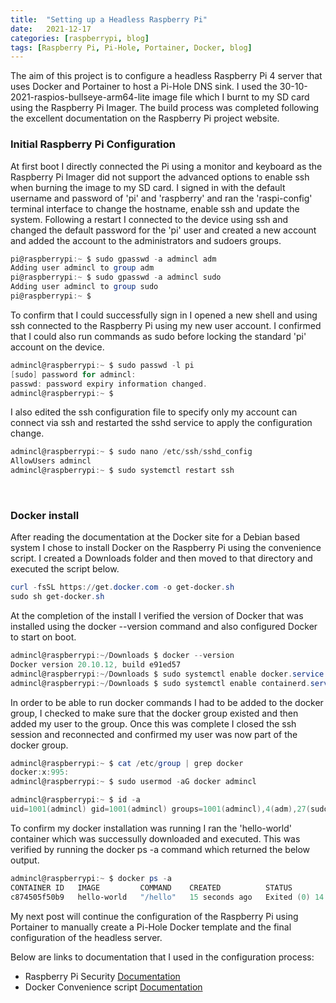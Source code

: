 ```yaml
---
title:  "Setting up a Headless Raspberry Pi"
date:   2021-12-17
categories: [raspberrypi, blog]
tags: [Raspberry Pi, Pi-Hole, Portainer, Docker, blog]
---
```


The aim of this project is to configure a headless Raspberry Pi 4 server that uses Docker and Portainer to host a Pi-Hole DNS sink. I used the 30-10-2021-raspios-bullseye-arm64-lite image file which I burnt to my SD card using the Raspberry Pi Imager. The build process was completed following the excellent documentation on the Raspberry Pi project website.

### Initial Raspberry Pi Configuration

At first boot I directly connected the Pi using a monitor and keyboard as the Raspberry Pi Imager did not support the advanced options to enable ssh when burning the image to my SD card. I signed in with the default username and password of 'pi' and 'raspberry' and ran the 'raspi-config' terminal interface to change the hostname, enable ssh and update the system. Following a restart I connected to the device using ssh and changed the default password for the 'pi' user and created a new account and added the account to the administrators and sudoers groups.

```powershell
pi@raspberrypi:~ $ sudo gpasswd -a admincl adm
Adding user admincl to group adm
pi@raspberrypi:~ $ sudo gpasswd -a admincl sudo
Adding user admincl to group sudo
pi@raspberrypi:~ $
```

To confirm that I could successfully sign in I opened a new shell and using ssh connected to the Raspberry Pi using my new user account. I confirmed that I could also run commands as sudo before locking the standard 'pi' account on the device.

```powershell
admincl@raspberrypi:~ $ sudo passwd -l pi
[sudo] password for admincl:
passwd: password expiry information changed.
admincl@raspberrypi:~ $
```

I also edited the ssh configuration file to specify only my account can connect via ssh and restarted the sshd service to apply the configuration change.

```powershell
admincl@raspberrypi:~ $ sudo nano /etc/ssh/sshd_config
AllowUsers admincl
admincl@raspberrypi:~ $ sudo systemctl restart ssh
```
&nbsp;
### Docker install
After reading the documentation at the Docker site for a Debian based system I chose to install Docker on the Raspberry Pi using the convenience script. I created a Downloads folder and then moved to that directory and executed the script below.

```powershell
curl -fsSL https://get.docker.com -o get-docker.sh
sudo sh get-docker.sh
```
At the completion of the install I verified the version of Docker that was installed using the docker --version command and also configured Docker to start on boot.
```powershell
admincl@raspberrypi:~/Downloads $ docker --version
Docker version 20.10.12, build e91ed57
admincl@raspberrypi:~/Downloads $ sudo systemctl enable docker.service
admincl@raspberrypi:~/Downloads $ sudo systemctl enable containerd.service
```
In order to be able to run docker commands I had to be added to the docker group, I checked to make sure that the docker group existed and then added my user to the group. Once this was complete I closed the ssh session and reconnected and confirmed my user was now part of the docker group.

```powershell
admincl@raspberrypi:~ $ cat /etc/group | grep docker
docker:x:995:
admincl@raspberrypi:~ $ sudo usermod -aG docker admincl

admincl@raspberrypi:~ $ id -a
uid=1001(admincl) gid=1001(admincl) groups=1001(admincl),4(adm),27(sudo),995(docker)
```
To confirm my docker installation was running I ran the 'hello-world' container which was successully downloaded and executed. This was verified by running the docker ps -a command which returned the below output.

```powershell
admincl@raspberrypi:~ $ docker ps -a
CONTAINER ID   IMAGE         COMMAND    CREATED          STATUS                      PORTS     NAMES
c874505f50b9   hello-world   "/hello"   15 seconds ago   Exited (0) 14 seconds ago             practical_goldstine
```
My next post will continue the configuration of the Raspberry Pi using Portainer to manually create a Pi-Hole Docker template and the final configuration of the headless server.

Below are links to documentation that I used in the configuration process:
- Raspberry Pi Security [Documentation](https://www.raspberrypi.com/documentation/computers/configuration.html#securing-your-raspberry-pi)
- Docker Convenience script [Documentation](https://docs.docker.com/~venience-script)
